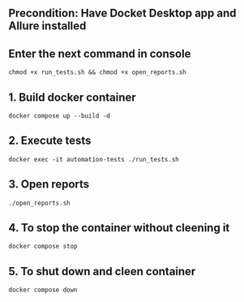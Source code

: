 ## Precondition: Have Docket Desktop app and Allure installed
## Enter the next command in console
```
chmod +x run_tests.sh && chmod +x open_reports.sh
```
## 1. Build docker container
```
docker compose up --build -d
```
## 2. Execute tests
```
docker exec -it automation-tests ./run_tests.sh
```
## 3. Open reports
```
./open_reports.sh
```

## 4. To stop the container without cleening it

```
docker compose stop
```
## 5. To shut down and cleen container

```
docker compose down
```
